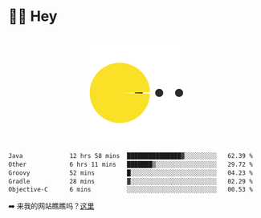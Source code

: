 
# 👋🏻 Hey
<div align="center">
	<br>
	<img src="https://raw.githubusercontent.com/Aniket965/Aniket965/master/pacman.svg?sanitize=true" width="200" height="200">
	<br>
</div>

<!--START_SECTION:waka-->

```txt
Java             12 hrs 58 mins  ███████████████▓░░░░░░░░░   62.39 %
Other            6 hrs 11 mins   ███████▒░░░░░░░░░░░░░░░░░   29.72 %
Groovy           52 mins         █░░░░░░░░░░░░░░░░░░░░░░░░   04.23 %
Gradle           28 mins         ▓░░░░░░░░░░░░░░░░░░░░░░░░   02.29 %
Objective-C      6 mins          ░░░░░░░░░░░░░░░░░░░░░░░░░   00.53 %
```

<!--END_SECTION:waka-->

 ➡️  来我的网站瞧瞧吗？[这里](https://www.shaolongfei.com)
